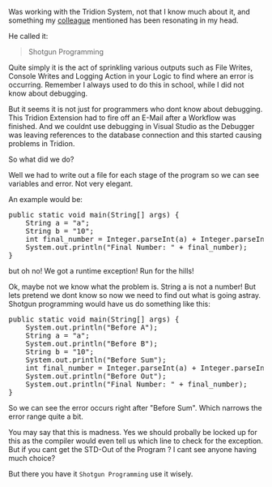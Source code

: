 Was working with the Tridion System, not that I know much about it, and something my <a href="http://www.linkedin.com/in/nicoesterhuyse">colleague</a> mentioned has been resonating in my head.

He called it:

> Shotgun Programming

Quite simply it is the act of sprinkling various outputs such as File Writes, Console Writes and Logging Action in your Logic to find where an error is occurring.
Remember I always used to do this in school, while I did not know about debugging. 

But it seems it is not just for programmers who dont know about debugging. This Tridion Extension had to fire off an E-Mail after a Workflow was finished. And we couldnt use debugging in Visual Studio as the Debugger was leaving references to the database connection and this started causing problems in Tridion. 

So what did we do?

Well we had to write out a file for each stage of the program so we can see variables and error. Not very elegant.

An example would be:

<pre class="prettyprint">
public static void main(String[] args) {
	String a = "a";
	String b = "10";
	int final_number = Integer.parseInt(a) + Integer.parseInt(b);
	System.out.println("Final Number: " + final_number);
}
</pre>

but oh no! We got a runtime exception! Run for the hills! 

Ok, maybe not we know what the problem is. String a is not a number! But lets pretend we dont know so now we need to find out what is going astray. Shotgun programming would have us do something like this:

<pre class="prettyprint">
public static void main(String[] args) {
	System.out.println("Before A");
	String a = "a";
	System.out.println("Before B");
	String b = "10";
	System.out.println("Before Sum");
	int final_number = Integer.parseInt(a) + Integer.parseInt(b);
	System.out.println("Before Out");
	System.out.println("Final Number: " + final_number);
}
</pre>

So we can see the error occurs right after "Before Sum". Which narrows the error range quite a bit.

You may say that this is madness. Yes we should probally be locked up for this as the compiler would even tell us which line to check for the exception. But if you cant get the STD-Out of the Program ? I cant see anyone having much choice?

But there you have it <code>Shotgun Programming</code> use it wisely.
